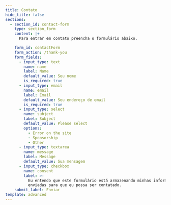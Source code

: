 ```yaml
---
title: Contato
hide_title: false
sections:
  - section_id: contact-form
    type: section_form
    content: |+
      Para entrar em contato preencha o formulário abaixo.

    form_id: contactForm
    form_action: /thank-you
    form_fields:
      - input_type: text
        name: name
        label: Name
        default_value: Seu nome
        is_required: true
      - input_type: email
        name: email
        label: Email
        default_value: Seu endereço de email
        is_required: true
      - input_type: select
        name: subject
        label: Subject
        default_value: Please select
        options:
          - Error on the site
          - Sponsorship
          - Other
      - input_type: textarea
        name: message
        label: Message
        default_value: Sua mensagem
      - input_type: checkbox
        name: consent
        label: >-
          Eu entendo que este formulário está armazenando minhas informações
          enviadas para que eu possa ser contatado.
    submit_label: Enviar
template: advanced
---
```

